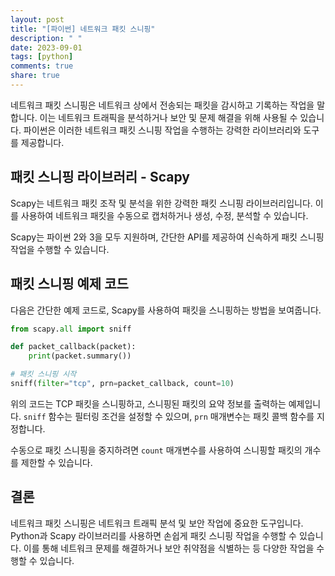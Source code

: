 ```yaml
---
layout: post
title: "[파이썬] 네트워크 패킷 스니핑"
description: " "
date: 2023-09-01
tags: [python]
comments: true
share: true
---
```


네트워크 패킷 스니핑은 네트워크 상에서 전송되는 패킷을 감시하고 기록하는 작업을 말합니다. 이는 네트워크 트래픽을 분석하거나 보안 및 문제 해결을 위해 사용될 수 있습니다. 파이썬은 이러한 네트워크 패킷 스니핑 작업을 수행하는 강력한 라이브러리와 도구를 제공합니다.

## 패킷 스니핑 라이브러리 - Scapy

Scapy는 네트워크 패킷 조작 및 분석을 위한 강력한 패킷 스니핑 라이브러리입니다. 이를 사용하여 네트워크 패킷을 수동으로 캡처하거나 생성, 수정, 분석할 수 있습니다. 

Scapy는 파이썬 2와 3을 모두 지원하며, 간단한 API를 제공하여 신속하게 패킷 스니핑 작업을 수행할 수 있습니다.

## 패킷 스니핑 예제 코드

다음은 간단한 예제 코드로, Scapy를 사용하여 패킷을 스니핑하는 방법을 보여줍니다.

```python
from scapy.all import sniff

def packet_callback(packet):
    print(packet.summary())

# 패킷 스니핑 시작
sniff(filter="tcp", prn=packet_callback, count=10)
```
위의 코드는 TCP 패킷을 스니핑하고, 스니핑된 패킷의 요약 정보를 출력하는 예제입니다. `sniff` 함수는 필터링 조건을 설정할 수 있으며, `prn` 매개변수는 패킷 콜백 함수를 지정합니다. 

수동으로 패킷 스니핑을 중지하려면 `count` 매개변수를 사용하여 스니핑할 패킷의 개수를 제한할 수 있습니다.

## 결론

네트워크 패킷 스니핑은 네트워크 트래픽 분석 및 보안 작업에 중요한 도구입니다. Python과 Scapy 라이브러리를 사용하면 손쉽게 패킷 스니핑 작업을 수행할 수 있습니다. 이를 통해 네트워크 문제를 해결하거나 보안 취약점을 식별하는 등 다양한 작업을 수행할 수 있습니다.